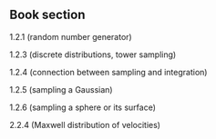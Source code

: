 
## Book section
1.2.1 (random number generator)

1.2.3 (discrete distributions, tower sampling)

1.2.4 (connection between sampling and integration)

1.2.5 (sampling a Gaussian)

1.2.6 (sampling a sphere or its surface)

2.2.4 (Maxwell distribution of velocities)
